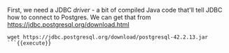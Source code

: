 First, we need a JDBC *driver* - a bit of compiled Java code that'll tell JDBC how to connect to Postgres. We can get that from https://jdbc.postgresql.org/download.html

```
wget https://jdbc.postgresql.org/download/postgresql-42.2.13.jar
```{{execute}}

